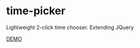 time-picker
===========

Lightweight 2-click time chooser. Extending JQuery

<a href="http://plnkr.co/edit/woiTyu?p=preview">DEMO</a>
